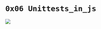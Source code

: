 # `0x06 Unittests_in_js`
![](https://buildwithangga.com/storage/assets/thumbnail_tips/dJhRJED4GAeEOdmUOLMjvN2L6r2GhEmO97qDzI0B.png)
